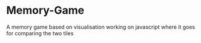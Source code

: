 # Memory-Game
A memory game based on visualisation working on javascript where it goes for comparing the two tiles 
